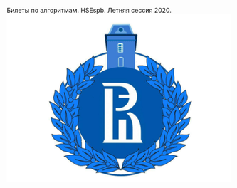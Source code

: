 Билеты по алгоритмам. HSEspb. Летняя сессия 2020.
![home](https://github.com/DanielGabitov/HSEAlgo2020/raw/master/algo_data/HSE_logo.jpg)
